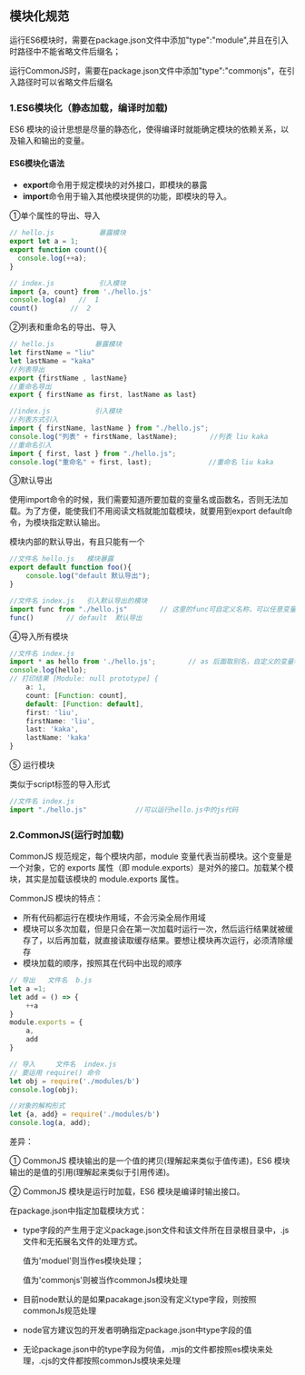 ## 模块化规范

运行ES6模块时，需要在package.json文件中添加"type":"module",并且在引入时路径中不能省略文件后缀名；

运行CommonJS时，需要在package.json文件中添加"type":"commonjs"，在引入路径时可以省略文件后缀名

### 1.ES6模块化（静态加载，编译时加载)

ES6 模块的设计思想是尽量的静态化，使得编译时就能确定模块的依赖关系，以及输入和输出的变量。

#### ES6模块化语法

-  **export**命令用于规定模块的对外接口，即模块的暴露
-  **import**命令用于输入其他模块提供的功能，即模块的导入。

①单个属性的导出、导入

```js
// hello.js           暴露模块
export let a = 1;
export function count(){
  console.log(++a);
}
```

```javascript
// index.js           引入模块
import {a, count} from './hello.js'
console.log(a)   //  1   
count()        //  2
```

②列表和重命名的导出、导入

```javascript
// hello.js          暴露模块
let firstName = "liu"
let lastName = "kaka"
//列表导出
export {firstName , lastName}
//重命名导出
export { firstName as first, lastName as last}

```

```javascript
//index.js           引入模块  
//列表方式引入
import { firstName, lastName } from "./hello.js";
console.log("列表" + firstName, lastName);        //列表 liu kaka
//重命名引入
import { first, last } from "./hello.js";
console.log("重命名" + first, last);              //重命名 liu kaka
```

③默认导出

使用import命令的时候，我们需要知道所要加载的变量名或函数名，否则无法加载。为了方便，能使我们不用阅读文档就能加载模块，就要用到export default命令，为模块指定默认输出。

模块内部的默认导出，有且只能有一个

```javascript
//文件名 hello.js   模块暴露
export default function foo(){                         
    console.log("default 默认导出");
}
```

```javascript
//文件名 index.js   引入默认导出的模块
import func from "./hello.js"        // 这里的func可自定义名称，可以任意变量名来接收这个模块
func()        // default  默认导出

```

④导入所有模块

```javascript
//文件名 index.js
import * as hello from './hello.js';        // as 后面取别名，自定义的变量名来接收
console.log(hello);                        
// 打印结果 [Module: null prototype] {
	a: 1,
    count: [Function: count],
    default: [Function: default],
    first: 'liu',
    firstName: 'liu',
    last: 'kaka',
    lastName: 'kaka'
}
```

⑤ 运行模块

类似于script标签的导入形式

```javascript
//文件名 index.js
import "./hello.js"            //可以运行hello.js中的js代码
```

### 2.CommonJS(运行时加载)

CommonJS 规范规定，每个模块内部，module 变量代表当前模块。这个变量是一个对象，它的 exports 属性（即 module.exports）是对外的接口。加载某个模块，其实是加载该模块的 module.exports 属性。

CommonJS 模块的特点：

- 所有代码都运行在模块作用域，不会污染全局作用域
- 模块可以多次加载，但是只会在第一次加载时运行一次，然后运行结果就被缓存了，以后再加载，就直接读取缓存结果。要想让模块再次运行，必须清除缓存
- 模块加载的顺序，按照其在代码中出现的顺序

```javascript
// 导出   文件名  b.js
let a =1;
let add = () => {
    ++a
}
module.exports = {
    a,
    add
}
```

```javascript
// 导入     文件名  index.js      
// 要运用 require() 命令
let obj = require('./modules/b')
console.log(obj);

//对象的解构形式         
let {a, add} = require('./modules/b')
console.log(a, add);
```

差异：

  ① CommonJS 模块输出的是一个值的拷贝(理解起来类似于值传递)，ES6 模块输出的是值的引用(理解起来类似于引用传递)。

  ② CommonJS 模块是运行时加载，ES6 模块是编译时输出接口。


在package.json中指定加载模块方式：

- type字段的产生用于定义package.json文件和该文件所在目录根目录中，.js文件和无拓展名文件的处理方式。

  值为'moduel'则当作es模块处理；

  值为'commonjs'则被当作commonJs模块处理

- 目前node默认的是如果pacakage.json没有定义type字段，则按照commonJs规范处理

- node官方建议包的开发者明确指定package.json中type字段的值

- 无论package.json中的type字段为何值，.mjs的文件都按照es模块来处理，.cjs的文件都按照commonJs模块来处理